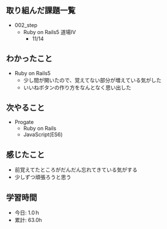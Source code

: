 ## 取り組んだ課題一覧
- 002_step
  - Ruby on Rails5 道場Ⅳ
    - 11/14

## わかったこと
- Ruby on Rails5
  - 少し間が開いたので、覚えてない部分が増えている気がした
  - いいねボタンの作り方をなんとなく思い出した
 
## 次やること
- Progate
  - Ruby on Rails
  - JavaScript(ES6)
    
## 感じたこと
- 前覚えてたところがだんだん忘れてきている気がする
- 少しずつ頑張ろうと思う
  
## 学習時間
- 今日: 1.0ｈ
- 累計: 63.0h
